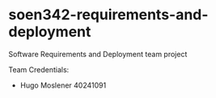 # soen342-requirements-and-deployment
Software Requirements and Deployment team project

Team Credentials:
- Hugo Moslener 40241091
